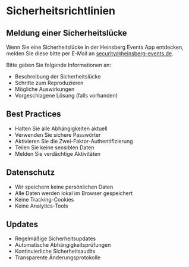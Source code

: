 # Sicherheitsrichtlinien

## Meldung einer Sicherheitslücke

Wenn Sie eine Sicherheitslücke in der Heinsberg Events App entdecken, melden Sie diese bitte per E-Mail an security@heinsberg-events.de.

Bitte geben Sie folgende Informationen an:
- Beschreibung der Sicherheitslücke
- Schritte zum Reproduzieren
- Mögliche Auswirkungen
- Vorgeschlagene Lösung (falls vorhanden)

## Best Practices

- Halten Sie alle Abhängigkeiten aktuell
- Verwenden Sie sichere Passwörter
- Aktivieren Sie die Zwei-Faktor-Authentifizierung
- Teilen Sie keine sensiblen Daten
- Melden Sie verdächtige Aktivitäten

## Datenschutz

- Wir speichern keine persönlichen Daten
- Alle Daten werden lokal im Browser gespeichert
- Keine Tracking-Cookies
- Keine Analytics-Tools

## Updates

- Regelmäßige Sicherheitsupdates
- Automatische Abhängigkeitsprüfungen
- Kontinuierliche Sicherheitsaudits
- Transparente Änderungsprotokolle 